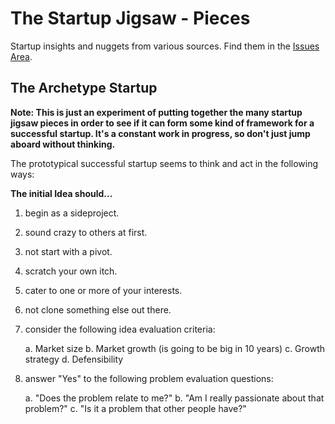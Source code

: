 
The Startup Jigsaw - Pieces
=========================================================

Startup insights and nuggets from various sources. Find
them in the [Issues Area](https://github.com/AndersSchmidtHansen/thestartupjigsaw/issues).


## The Archetype Startup
**Note: This is just an experiment of putting together the many startup jigsaw pieces in order to see if it can form some kind of framework for a successful startup. It's a constant work in progress, so don't just jump aboard without thinking.**

The prototypical successful startup seems to think and act in the following ways:

**The initial Idea should...**

1. begin as a sideproject.
2. sound crazy to others at first.
3. not start with a pivot.
4. scratch your own itch.
5. cater to one or more of your interests.
6. not clone something else out there.
7. consider the following idea evaluation criteria:

	a. Market size
	b. Market growth (is going to be big in 10 years)
	c. Growth strategy
	d. Defensibility

8. answer "Yes" to the following problem evaluation questions:

	a. "Does the problem relate to me?"
	b. "Am I really passionate about that problem?"
	c. "Is it a problem that other people have?"


